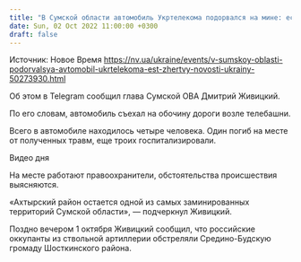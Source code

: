 ```yaml
---
title: "В Сумской области автомобиль Укртелекома подорвался на мине: есть погибший и раненые"
date: Sun, 02 Oct 2022 11:00:00 +0300
draft: false
---
```

Источник: Новое Время https://nv.ua/ukraine/events/v-sumskoy-oblasti-podorvalsya-avtomobil-ukrtelekoma-est-zhertvy-novosti-ukrainy-50273930.html


 Об этом в Telegram сообщил глава Сумской ОВА Дмитрий Живицкий.

По его словам, автомобиль съехал на обочину дороги возле телебашни.

Всего в автомобиле находилось четыре человека. Один погиб на месте от полученных травм, еще троих госпитализировали.

 Видео дня   

На месте работают правоохранители, обстоятельства происшествия выясняются.

«Ахтырский район остается одной из самых заминированных территорий Сумской области», — подчеркнул Живицкий.

Поздно вечером 1 октября Живицкий сообщил, что российские оккупанты из ствольной артиллерии обстреляли Средино-Будскую громаду Шосткинского района.
